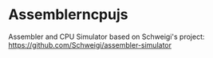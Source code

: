 # Assemblerncpujs
Assembler and CPU Simulator based on Schweigi's project: https://github.com/Schweigi/assembler-simulator
